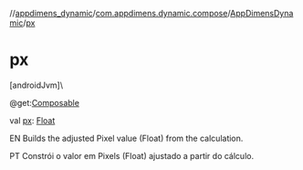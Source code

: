 //[appdimens_dynamic](../../../README.md)/[com.appdimens.dynamic.compose](../README.md)/[AppDimensDynamic](README.md)/[px](px.md)

# px

[androidJvm]\

@get:[Composable](https://developer.android.com/reference/kotlin/androidx/compose/runtime/Composable.html)

val [px](px.md): [Float](https://kotlinlang.org/api/core/kotlin-stdlib/kotlin/-float/index.html)

EN Builds the adjusted Pixel value (Float) from the calculation.

PT Constrói o valor em Pixels (Float) ajustado a partir do cálculo.